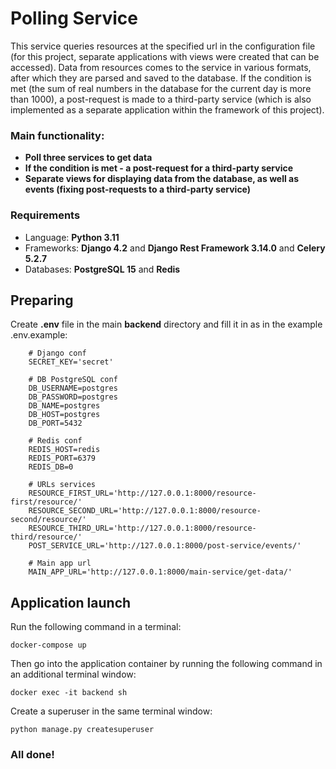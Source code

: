 # Polling Service
This service queries resources at the specified url in the configuration file (for this project, separate applications with views were created that can be accessed). Data from resources comes to the service in various formats, after which they are parsed and saved to the database. If the condition is met (the sum of real numbers in the database for the current day is more than 1000), a post-request is made to a third-party service (which is also implemented as a separate application within the framework of this project).
### Main functionality:
* **Poll three services to get data**
* **If the condition is met - a post-request for a third-party service**
* **Separate views for displaying data from the database, as well as events (fixing post-requests to a third-party service)**

### Requirements
* Language: **Python 3.11**
* Frameworks: **Django 4.2** and **Django Rest Framework 3.14.0** and **Celery 5.2.7**
* Databases: **PostgreSQL 15** and **Redis**

## Preparing
Create **.env** file in the main **backend** directory and fill it in as in the example .env.example:

        # Django conf
        SECRET_KEY='secret'
        
        # DB PostgreSQL conf
        DB_USERNAME=postgres
        DB_PASSWORD=postgres
        DB_NAME=postgres
        DB_HOST=postgres
        DB_PORT=5432
        
        # Redis conf
        REDIS_HOST=redis
        REDIS_PORT=6379
        REDIS_DB=0
        
        # URLs services
        RESOURCE_FIRST_URL='http://127.0.0.1:8000/resource-first/resource/'
        RESOURCE_SECOND_URL='http://127.0.0.1:8000/resource-second/resource/'
        RESOURCE_THIRD_URL='http://127.0.0.1:8000/resource-third/resource/'
        POST_SERVICE_URL='http://127.0.0.1:8000/post-service/events/'
        
        # Main app url
        MAIN_APP_URL='http://127.0.0.1:8000/main-service/get-data/'

## Application launch
Run the following command in a terminal:

    docker-compose up

Then go into the application container by running the following command in an additional terminal window:
    
    docker exec -it backend sh

Create a superuser in the same terminal window:
    
    python manage.py createsuperuser

### All done!
